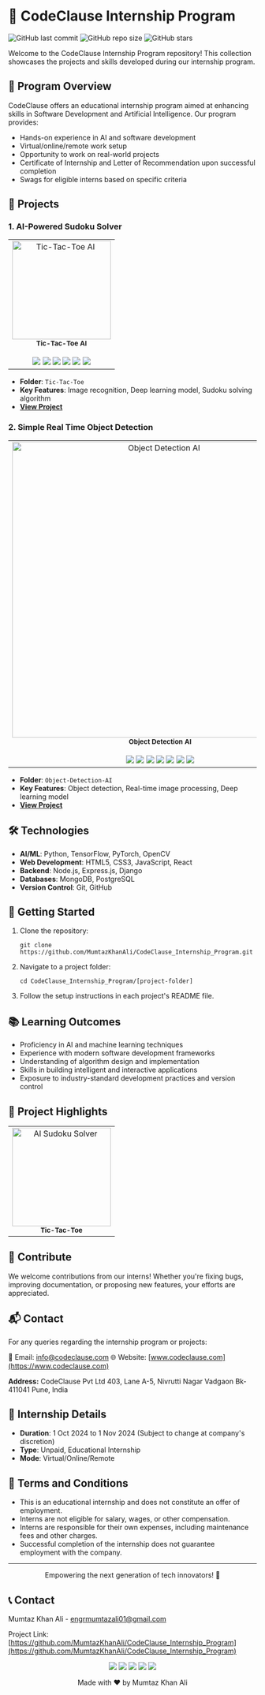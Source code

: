 # 🚀 CodeClause Internship Program

![GitHub last commit](https://img.shields.io/github/last-commit/engrmumtazali0112/Code_Clause_Internship_Artificial_Intelligence)
![GitHub repo size](https://img.shields.io/github/repo-size/engrmumtazali0112/Code_Clause_Internship_Artificial_Intelligence)
![GitHub stars](https://img.shields.io/github/stars/engrmumtazali0112/Code_Clause_Internship_Artificial_Intelligence?style=social)




Welcome to the CodeClause Internship Program repository! This collection showcases the projects and skills developed during our internship program.

## 🎯 Program Overview

CodeClause offers an educational internship program aimed at enhancing skills in Software Development and Artificial Intelligence. Our program provides:

- Hands-on experience in AI and software development
- Virtual/online/remote work setup
- Opportunity to work on real-world projects
- Certificate of Internship and Letter of Recommendation upon successful completion
- Swags for eligible interns based on specific criteria

## 📂 Projects

### 1. AI-Powered Sudoku Solver
<table>
  <tr>
    <td align="center">
      <img src="https://github.com/user-attachments/assets/bcdeda8e-8c57-4071-8a4e-26bc8abec9ff" width="200px" alt="Tic-Tac-Toe AI"/>
      <br />
      <sub><b>Tic-Tac-Toe AI</b></sub>
      <br /><br />
      <!-- Badges for the technologies used in the project -->
      <img src="https://img.shields.io/badge/Python-3776AB?style=for-the-badge&logo=python&logoColor=white" />
      <img src="https://img.shields.io/badge/Flask-000000?style=for-the-badge&logo=flask&logoColor=white" />
      <img src="https://img.shields.io/badge/JavaScript-F7DF1E?style=for-the-badge&logo=javascript&logoColor=black" />
      <img src="https://img.shields.io/badge/HTML5-E34F26?style=for-the-badge&logo=html5&logoColor=white" />
      <img src="https://img.shields.io/badge/CSS3-1572B6?style=for-the-badge&logo=css3&logoColor=white" />
      <img src="https://img.shields.io/badge/Bootstrap-563D7C?style=for-the-badge&logo=bootstrap&logoColor=white" />
    </td>
    <!-- Add more project highlights as needed -->
  </tr>
</table>

- **Folder**: `Tic-Tac-Toe`
- **Key Features**: Image recognition, Deep learning model, Sudoku solving algorithm
- **[View Project](https://github.com/engrmumtazali0112/Code_Clause_Internship_Artificial_Intelligence/tree/main/Tic-Tac-Toe%20_I)**

### 2. Simple Real Time Object Detection
<table>
  <tr>
    <td align="center">
      <img src="https://github.com/user-attachments/assets/68855a4a-5847-4b1c-a6ea-bf137bf174eb" width="600px" alt="Object Detection AI"/>
      <br />
      <sub><b>Object Detection AI</b></sub>
      <br /><br />
      <!-- Badges for the technologies used in the project -->
      <img src="https://img.shields.io/badge/Python-3776AB?style=for-the-badge&logo=python&logoColor=white" />
      <img src="https://img.shields.io/badge/TensorFlow-FF6F00?style=for-the-badge&logo=tensorflow&logoColor=white" />
      <img src="https://img.shields.io/badge/OpenCV-5C3EE8?style=for-the-badge&logo=opencv&logoColor=white" />
      <img src="https://img.shields.io/badge/Flask-000000?style=for-the-badge&logo=flask&logoColor=white" />
      <img src="https://img.shields.io/badge/JavaScript-F7DF1E?style=for-the-badge&logo=javascript&logoColor=black" />
      <img src="https://img.shields.io/badge/HTML5-E34F26?style=for-the-badge&logo=html5&logoColor=white" />
      <img src="https://img.shields.io/badge/CSS3-1572B6?style=for-the-badge&logo=css3&logoColor=white" />
    </td>
  </tr> 
</table>

- **Folder**: `Object-Detection-AI`
- **Key Features**: Object detection, Real-time image processing, Deep learning model
- **[View Project](https://github.com/engrmumtazali0112/Code_Clause_Internship_Artificial_Intelligence/tree/main/simple-real-time-object-detection)**

## 🛠️ Technologies

- **AI/ML**: Python, TensorFlow, PyTorch, OpenCV
- **Web Development**: HTML5, CSS3, JavaScript, React
- **Backend**: Node.js, Express.js, Django
- **Databases**: MongoDB, PostgreSQL
- **Version Control**: Git, GitHub

## 🚀 Getting Started

1. Clone the repository:
   ```
   git clone https://github.com/MumtazKhanAli/CodeClause_Internship_Program.git
   ```

2. Navigate to a project folder:
   ```
   cd CodeClause_Internship_Program/[project-folder]
   ```

3. Follow the setup instructions in each project's README file.

## 📚 Learning Outcomes

- Proficiency in AI and machine learning techniques
- Experience with modern software development frameworks
- Understanding of algorithm design and implementation
- Skills in building intelligent and interactive applications
- Exposure to industry-standard development practices and version control

## 🌟 Project Highlights

<table>
  <tr>
    <td align="center">
      <img src="https://github.com/user-attachments/assets/bcdeda8e-8c57-4071-8a4e-26bc8abec9ff" width="200px" alt="AI Sudoku Solver"/>
      <br />
      <sub><b>Tic-Tac-Toe</b></sub>
    </td>
    <!-- Add more project highlights as needed -->
  </tr>
</table>


## 🤝 Contribute

We welcome contributions from our interns! Whether you're fixing bugs, improving documentation, or proposing new features, your efforts are appreciated.

## 📬 Contact

For any queries regarding the internship program or projects:

📧 Email: [info@codeclause.com](mailto:info@codeclause.com)
🌐 Website: [www.codeclause.com](https://www.codeclause.com)

**Address:**
CodeClause Pvt Ltd
403, Lane A-5, Nivrutti Nagar
Vadgaon Bk-411041
Pune, India

## 📅 Internship Details

- **Duration**: 1 Oct 2024 to 1 Nov 2024 (Subject to change at company's discretion)
- **Type**: Unpaid, Educational Internship
- **Mode**: Virtual/Online/Remote

## 📜 Terms and Conditions

- This is an educational internship and does not constitute an offer of employment.
- Interns are not eligible for salary, wages, or other compensation.
- Interns are responsible for their own expenses, including maintenance fees and other charges.
- Successful completion of the internship does not guarantee employment with the company.

---

<p align="center">Empowering the next generation of tech innovators! 🚀</p>

## 📞 Contact

Mumtaz Khan Ali - [engrmumtazali01@gmail.com](mailto:engrmumtazali01@gmail.com)

Project Link: [https://github.com/MumtazKhanAli/CodeClause_Internship_Program](https://github.com/MumtazKhanAli/CodeClause_Internship_Program)

<p align="center">
  <a href="mailto:engrmumtazali01@gmail.com"><img src="https://img.shields.io/badge/Email-D14836?style=for-the-badge&logo=gmail&logoColor=white"/></a>
  <a href="https://www.linkedin.com/in/mumtaz-ali"><img src="https://img.shields.io/badge/LinkedIn-0077B5?style=for-the-badge&logo=linkedin&logoColor=white"/></a>
  <a href="https://www.instagram.com/its_maliyzi"><img src="https://img.shields.io/badge/Instagram-E4405F?style=for-the-badge&logo=instagram&logoColor=white"/></a>
  <a href="https://x.com/your-x-account"><img src="https://img.shields.io/badge/X.com-1DA1F2?style=for-the-badge&logo=twitter&logoColor=white"/></a>
  <a href="https://discord.gg/DZgwHzEb"><img src="https://img.shields.io/badge/Discord-7289DA?style=for-the-badge&logo=discord&logoColor=white"/></a>
</p>

<p align="center">Made with ❤️ by Mumtaz Khan Ali</p>
